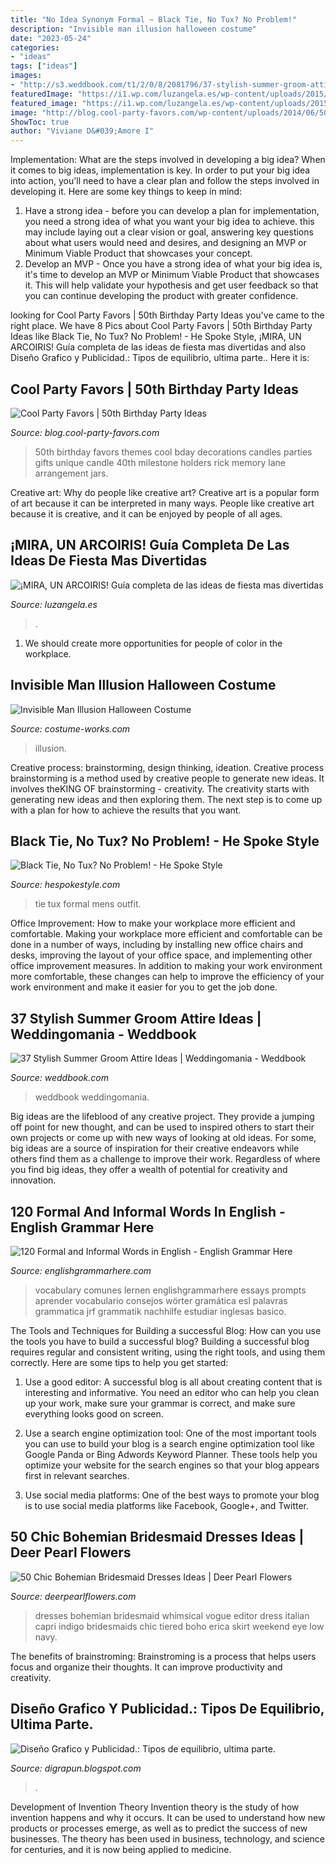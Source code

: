 ```yaml
---
title: "No Idea Synonym Formal ~ Black Tie, No Tux? No Problem!"
description: "Invisible man illusion halloween costume"
date: "2023-05-24"
categories:
- "ideas"
tags: ["ideas"]
images:
- "http://s3.weddbook.com/t1/2/0/8/2081796/37-stylish-summer-groom-attire-ideas-weddingomania.jpg"
featuredImage: "https://i1.wp.com/luzangela.es/wp-content/uploads/2015/07/rainbow-table-skirt-580x872-2.jpg?resize=620%2C933&amp;ssl=1"
featured_image: "https://i1.wp.com/luzangela.es/wp-content/uploads/2015/07/rainbow-table-skirt-580x872-2.jpg?resize=620%2C933&amp;ssl=1"
image: "http://blog.cool-party-favors.com/wp-content/uploads/2014/06/50th-Birthday-Party.png"
ShowToc: true
author: "Viviane D&#039;Amore I"
---
```



Implementation: What are the steps involved in developing a big idea?
When it comes to big ideas, implementation is key. In order to put your big idea into action, you'll need to have a clear plan and follow the steps involved in developing it. Here are some key things to keep in mind: 
1. Have a strong idea - before you can develop a plan for implementation, you need a strong idea of what you want your big idea to achieve. this may include laying out a clear vision or goal, answering key questions about what users would need and desires, and designing an MVP or Minimum Viable Product that showcases your concept. 
2. Develop an MVP - Once you have a strong idea of what your big idea is, it's time to develop an MVP or Minimum Viable Product that showcases it. This will help validate your hypothesis and get user feedback so that you can continue developing the product with greater confidence.

	

		
looking for Cool Party Favors | 50th Birthday Party Ideas you've came to the right place. We have 8 Pics about Cool Party Favors | 50th Birthday Party Ideas like Black Tie, No Tux? No Problem! - He Spoke Style, ¡MIRA, UN ARCOIRIS! Guía completa de las ideas de fiesta mas divertidas and also Diseño Grafico y Publicidad.: Tipos de equilibrio, ultima parte.. Here it is:
		
    
## Cool Party Favors | 50th Birthday Party Ideas

<img loading=lazy src="http://blog.cool-party-favors.com/wp-content/uploads/2014/06/50th-Birthday-Party.png" onerror="this.onerror=null;this.src='https://tse3.mm.bing.net/th?id=OIP.R-cb_MxcM3IB2nnc20vwrgHaFi&amp;pid=15.1';" alt="Cool Party Favors | 50th Birthday Party Ideas">

_Source: blog.cool-party-favors.com_

>50th birthday favors themes cool bday decorations candles parties gifts unique candle 40th milestone holders rick memory lane arrangement jars. 

	

Creative art: Why do people like creative art?
Creative art is a popular form of art because it can be interpreted in many ways. People like creative art because it is creative, and it can be enjoyed by people of all ages.

    
## ¡MIRA, UN ARCOIRIS! Guía Completa De Las Ideas De Fiesta Mas Divertidas

<img loading=lazy src="https://i1.wp.com/luzangela.es/wp-content/uploads/2015/07/rainbow-table-skirt-580x872-2.jpg?resize=620%2C933&amp;ssl=1" onerror="this.onerror=null;this.src='https://tse4.mm.bing.net/th?id=OIP.9VIPAWH9pYJzWo4xtC2mTwHaLJ&amp;pid=15.1';" alt="¡MIRA, UN ARCOIRIS! Guía completa de las ideas de fiesta mas divertidas">

_Source: luzangela.es_

>. 

	

1. We should create more opportunities for people of color in the workplace.

    
## Invisible Man Illusion Halloween Costume

<img loading=lazy src="https://photos.costume-works.com/full/invisible_man.jpg" onerror="this.onerror=null;this.src='https://tse4.mm.bing.net/th?id=OIP.-3B_ilveSoNkg8TsSIy0IwHaNP&amp;pid=15.1';" alt="Invisible Man Illusion Halloween Costume">

_Source: costume-works.com_

>illusion. 

	

Creative process: brainstorming, design thinking, ideation.
Creative process brainstorming is a method used by creative people to generate new ideas. It involves theKING OF brainstorming - creativity. The creativity starts with generating new ideas and then exploring them. The next step is to come up with a plan for how to achieve the results that you want.

    
## Black Tie, No Tux? No Problem! - He Spoke Style

<img loading=lazy src="http://hespokestyle.com/wp-content/uploads/2017/04/black-tie-no-tux-mens-formal-outfit-ideas-formalwear-collage.jpg" onerror="this.onerror=null;this.src='https://tse3.mm.bing.net/th?id=OIP.egK-PRTWyVA4Xy0YahvJiwHaDr&amp;pid=15.1';" alt="Black Tie, No Tux? No Problem! - He Spoke Style">

_Source: hespokestyle.com_

>tie tux formal mens outfit. 

	

Office Improvement: How to make your workplace more efficient and comfortable.
Making your workplace more efficient and comfortable can be done in a number of ways, including by installing new office chairs and desks, improving the layout of your office space, and implementing other office improvement measures. In addition to making your work environment more comfortable, these changes can help to improve the efficiency of your work environment and make it easier for you to get the job done.

    
## 37 Stylish Summer Groom Attire Ideas | Weddingomania - Weddbook

<img loading=lazy src="http://s3.weddbook.com/t1/2/0/8/2081796/37-stylish-summer-groom-attire-ideas-weddingomania.jpg" onerror="this.onerror=null;this.src='https://tse2.mm.bing.net/th?id=OIP.Lmi-uHBWmfsfGASVnGnpfQHaLH&amp;pid=15.1';" alt="37 Stylish Summer Groom Attire Ideas | Weddingomania - Weddbook">

_Source: weddbook.com_

>weddbook weddingomania. 

	

Big ideas are the lifeblood of any creative project. They provide a jumping off point for new thought, and can be used to inspired others to start their own projects or come up with new ways of looking at old ideas. For some, big ideas are a source of inspiration for their creative endeavors while others find them as a challenge to improve their work. Regardless of where you find big ideas, they offer a wealth of potential for creativity and innovation.

    
## 120 Formal And Informal Words In English - English Grammar Here

<img loading=lazy src="https://englishgrammarhere.com/wp-content/uploads/2020/09/120-English-Formal-and-Informal-Words-4.png" onerror="this.onerror=null;this.src='https://tse2.mm.bing.net/th?id=OIP.-LSFJTX-HaX6dkYpelYDpQHaO0&amp;pid=15.1';" alt="120 Formal and Informal Words in English - English Grammar Here">

_Source: englishgrammarhere.com_

>vocabulary comunes lernen englishgrammarhere essays prompts aprender vocabulario consejos wörter gramática esl palavras grammatica jrf grammatik nachhilfe estudiar inglesas basico. 

	

The Tools and Techniques for Building a successful Blog: How can you use the tools you have to build a successful blog?
Building a successful blog requires regular and consistent writing, using the right tools, and using them correctly. Here are some tips to help you get started:
1. Use a good editor: A successful blog is all about creating content that is interesting and informative. You need an editor who can help you clean up your work, make sure your grammar is correct, and make sure everything looks good on screen.

2. Use a search engine optimization tool: One of the most important tools you can use to build your blog is a search engine optimization tool like Google Panda or Bing Adwords Keyword Planner. These tools help you optimize your website for the search engines so that your blog appears first in relevant searches.

3. Use social media platforms: One of the best ways to promote your blog is to use social media platforms like Facebook, Google+, and Twitter.

    
## 50 Chic Bohemian Bridesmaid Dresses Ideas | Deer Pearl Flowers

<img loading=lazy src="http://www.deerpearlflowers.com/wp-content/uploads/2015/04/Low-back-tiered-bridesmaids-dresses-.jpg" onerror="this.onerror=null;this.src='https://tse2.mm.bing.net/th?id=OIP.neXhKQ3mxSX0Xt8rHPDW7wHaJr&amp;pid=15.1';" alt="50 Chic Bohemian Bridesmaid Dresses Ideas | Deer Pearl Flowers">

_Source: deerpearlflowers.com_

>dresses bohemian bridesmaid whimsical vogue editor dress italian capri indigo bridesmaids chic tiered boho erica skirt weekend eye low navy. 

	

The benefits of brainstroming:
Brainstroming is a process that helps users focus and organize their thoughts. It can improve productivity and creativity.

    
## Diseño Grafico Y Publicidad.: Tipos De Equilibrio, Ultima Parte.

<img loading=lazy src="http://4.bp.blogspot.com/-9fcTXcxe1G0/UITbjixQbvI/AAAAAAAAAFs/mwtlNhmMv7M/s1600/12-16ef93c6a8.jpg" onerror="this.onerror=null;this.src='https://tse2.mm.bing.net/th?id=OIP.byVtAmOcJvp2z6ENWg6o_wHaJ3&amp;pid=15.1';" alt="Diseño Grafico y Publicidad.: Tipos de equilibrio, ultima parte.">

_Source: digrapun.blogspot.com_

>. 

	

Development of Invention Theory
Invention theory is the study of how invention happens and why it occurs. It can be used to understand how new products or processes emerge, as well as to predict the success of new businesses. The theory has been used in business, technology, and science for centuries, and it is now being applied to medicine.

